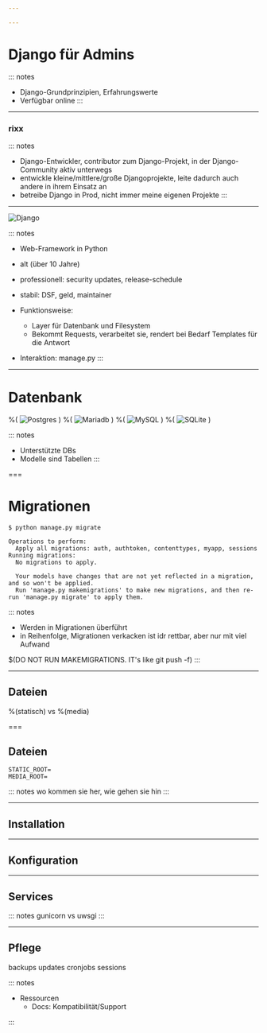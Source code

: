 ```yaml
---

---
```


# Django für Admins

::: notes
- Django-Grundprinzipien, Erfahrungswerte
- Verfügbar online
:::
---

### rixx

::: notes
- Django-Entwickler, contributor zum Django-Projekt, in der Django-Community aktiv unterwegs
- entwickle kleine/mittlere/große Djangoprojekte, leite dadurch auch andere in ihrem Einsatz an
- betreibe Django in Prod, nicht immer meine eigenen Projekte
:::

---

![Django](./django.png)

::: notes
- Web-Framework in Python
- alt (über 10 Jahre)
- professionell: security updates, release-schedule
- stabil: DSF, geld, maintainer

- Funktionsweise:
  - Layer für Datenbank und Filesystem
  - Bekommt Requests, verarbeitet sie, rendert bei Bedarf Templates für die Antwort
- Interaktion: manage.py
:::

---

# Datenbank

<div id='db-logos'>

%( ![Postgres](./postgres.svg) )
%( ![Mariadb](./mariadb.svg) )
%( ![MySQL](./mysql.svg) )
%( ![SQLite](./sqlite.svg) )

</div>

::: notes
- Unterstützte DBs
- Modelle sind Tabellen
:::

===

# Migrationen

<div id="migrate-code">

```shell
$ python manage.py migrate

Operations to perform:
  Apply all migrations: auth, authtoken, contenttypes, myapp, sessions
Running migrations:
  No migrations to apply.
```

```shell
  Your models have changes that are not yet reflected in a migration, and so won't be applied.
  Run 'manage.py makemigrations' to make new migrations, and then re-run 'manage.py migrate' to apply them.
```

</div>

::: notes
- Werden in Migrationen überführt
- in Reihenfolge, Migrationen verkacken ist idr rettbar, aber nur mit viel Aufwand

$(DO NOT RUN MAKEMIGRATIONS. IT's like git push -f)
:::

---

## Dateien

%(statisch) vs %(media)


===

## Dateien

```python{2}
STATIC_ROOT=
MEDIA_ROOT=
```


::: notes
wo kommen sie her, wie gehen sie hin
:::

---

## Installation

---

## Konfiguration

---

## Services

::: notes
gunicorn vs uwsgi
:::


---

## Pflege

backups
updates
cronjobs
sessions

::: notes
- Ressourcen
  - Docs: Kompatibilität/Support

:::
